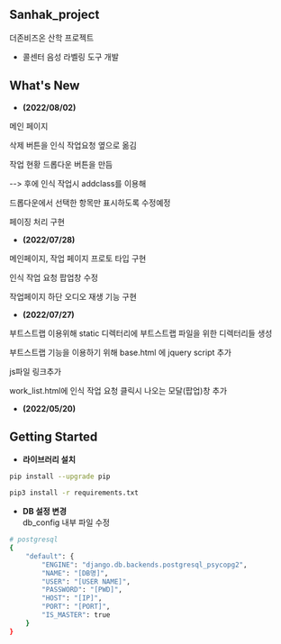## Sanhak_project

더존비즈온 산학 프로젝트

- 콜센터 음성 라벨링 도구 개발


## What's New
- **(2022/08/02)**

메인 페이지

삭제 버튼을 인식 작업요청 옆으로 옮김

작업 현황 드롭다운 버튼을 만듬

--> 후에 인식 작업시 addclass를 이용해 

드롭다운에서 선택한 항목만 표시하도록 수정예정

페이징 처리 구현


- **(2022/07/28)**

메인페이지, 작업 페이지 프로토 타입 구현

인식 작업 요청 팝업창 수정

작업페이지 하단 오디오 재생 기능 구현

- **(2022/07/27)**

부트스트랩 이용위해 static 디렉터리에 
부트스트랩 파일을 위한 디렉터리들 생성

부트스트랩 기능을 이용하기 위해 
base.html 에 jquery script 추가

js파일 링크추가

work_list.html에 인식 작업 요청 클릭시 나오는
모달(팝업)창 추가


- **(2022/05/20)** 


## Getting Started

* **라이브러리 설치**

``` bash
pip install --upgrade pip

pip3 install -r requirements.txt 
```

* **DB 설정 변경**  
  db_config 내부 파일 수정

``` bash
# postgresql
{
    "default": {
        "ENGINE": "django.db.backends.postgresql_psycopg2",
        "NAME": "[DB명]",
        "USER": "[USER NAME]",
        "PASSWORD": "[PWD]",
        "HOST": "[IP]",
        "PORT": "[PORT]",
        "IS_MASTER": true
    }
}

```

